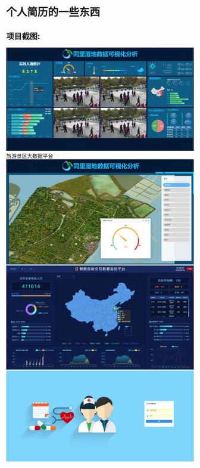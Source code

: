 # 个人简历的一些东西


## 项目截图:


<img src="https://github.com/zhuhuanchang/zhuhuanchang/blob/master/images/1.png">
旅游景区大数据平台
<img src="https://github.com/zhuhuanchang/zhuhuanchang/blob/master/images/2.png">
<img src="https://github.com/zhuhuanchang/zhuhuanchang/blob/master/images/3.png">
<img src="https://github.com/zhuhuanchang/zhuhuanchang/blob/master/images/4.png">


